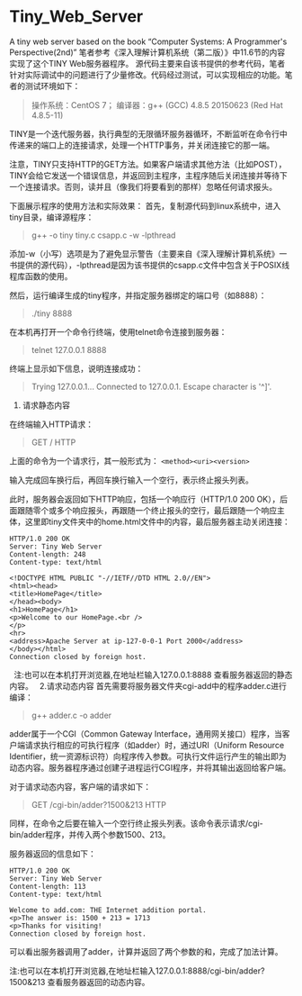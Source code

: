 # Tiny_Web_Server
A tiny web server based on the  book “Computer Systems: A Programmer's Perspective(2nd)”
笔者参考《深入理解计算机系统（第二版）》中11.6节的内容实现了这个TINY Web服务器程序。
源代码主要来自该书提供的参考代码，笔者针对实际调试中的问题进行了少量修改。代码经过测试，可以实现相应的功能。笔者的测试环境如下：

> 操作系统：CentOS 7；
> 编译器：g++ (GCC) 4.8.5 20150623 (Red Hat 4.8.5-11)

TINY是一个迭代服务器，执行典型的无限循环服务器循环，不断监听在命令行中传递来的端口上的连接请求，处理一个HTTP事务，并关闭连接它的那一端。

注意，TINY只支持HTTP的GET方法。如果客户端请求其他方法（比如POST），TINY会给它发送一个错误信息，并返回到主程序，主程序随后关闭连接并等待下一个连接请求。否则，读并且（像我们将要看到的那样）忽略任何请求报头。

下面展示程序的使用方法和实际效果：
首先，复制源代码到linux系统中，进入tiny目录，编译源程序：

> g++ -o tiny tiny.c csapp.c -w -lpthread

添加-w（小写）选项是为了避免显示警告（主要来自《深入理解计算机系统》一书提供的源代码），-lpthread是因为该书提供的csapp.c文件中包含关于POSIX线程库函数的使用。

然后，运行编译生成的tiny程序，并指定服务器绑定的端口号（如8888）：
> ./tiny 8888

在本机再打开一个命令行终端，使用telnet命令连接到服务器：

> telnet 127.0.0.1 8888

终端上显示如下信息，说明连接成功：

> Trying 127.0.0.1...
Connected to 127.0.0.1.
Escape character is '^]'.

 1. 请求静态内容

在终端输入HTTP请求：

> GET / HTTP

上面的命令为一个请求行，其一般形式为：
`<method><uri><version>`

输入完成回车换行后，再回车换行输入一个空行，表示终止报头列表。

此时，服务器会返回如下HTTP响应，包括一个响应行（HTTP/1.0 200 OK），后面跟随零个或多个响应报头，再跟随一个终止报头的空行，最后跟随一个响应主体，这里即tiny文件夹中的home.html文件中的内容，最后服务器主动关闭连接：

```
HTTP/1.0 200 OK
Server: Tiny Web Server
Content-length: 248
Content-type: text/html

<!DOCTYPE HTML PUBLIC "-//IETF//DTD HTML 2.0//EN">
<html><head>
<title>HomePage</title>
</head><body>
<h1>HomePage</h1>
<p>Welcome to our HomePage.<br />
</p>
<hr>
<address>Apache Server at ip-127-0-0-1 Port 2000</address>
</body></html>
Connection closed by foreign host.
```
 
注:也可以在本机打开浏览器,在地址栏输入127.0.0.1:8888 查看服务器返回的静态内容。
 
 2.请求动态内容
首先需要将服务器文件夹cgi-add中的程序adder.c进行编译：

> g++ adder.c -o adder

adder属于一个CGI（Common Gateway Interface，通用网关接口）程序，当客户端请求执行相应的可执行程序（如adder）时，通过URI（Uniform Resource Identifier，统一资源标识符）向程序传入参数。可执行文件运行产生的输出即为动态内容。服务器程序通过创建子进程运行CGI程序，并将其输出返回给客户端。

对于请求动态内容，客户端的请求如下：
> GET /cgi-bin/adder?1500&213 HTTP

同样，在命令之后要在输入一个空行终止报头列表。该命令表示请求/cgi-bin/adder程序，并传入两个参数1500、213。

服务器返回的信息如下：
```
HTTP/1.0 200 OK
Server: Tiny Web Server
Content-length: 113
Content-type: text/html

Welcome to add.com: THE Internet addition portal.
<p>The answer is: 1500 + 213 = 1713
<p>Thanks for visiting!
Connection closed by foreign host.
```
可以看出服务器调用了adder，计算并返回了两个参数的和，完成了加法计算。

注:也可以在本机打开浏览器,在地址栏输入127.0.0.1:8888/cgi-bin/adder?1500&213 查看服务器返回的动态内容。

